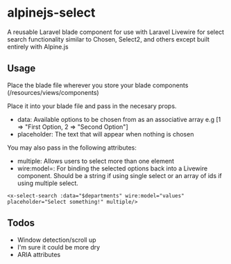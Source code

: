# alpinejs-select

A reusable Laravel blade component for use with Laravel Livewire for select search functionality similar to Chosen, Select2, and others except built entirely with Alpine.js

## Usage
Place the blade file wherever you store your blade components (/resources/views/components)

Place it into your blade file and pass in the necesary props.
- data: Available options to be chosen from as an associative array e.g [1 => "First Option, 2 => "Second Option"]
- placeholder: The text that will appear when nothing is chosen

You may also pass in the following attributes:
- multiple: Allows users to select more than one element
- wire:model=: For binding the selected options back into a Livewire component. Should be a string if using single select or an array of ids if using multiple select.

```
<x-select-search :data="$departments" wire:model="values" placeholder="Select something!" multiple/>
```

## Todos
- Window detection/scroll up
- I'm sure it could be more dry
- ARIA attributes
